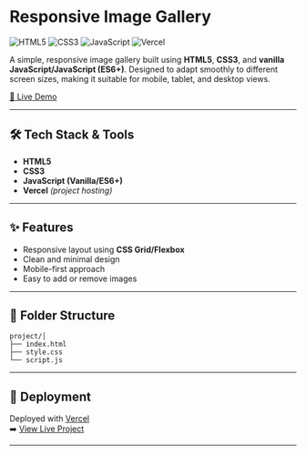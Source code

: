 # Responsive Image Gallery

![HTML5](https://img.shields.io/badge/HTML5-E34F26?logo=html5&logoColor=white&style=flat)
![CSS3](https://img.shields.io/badge/CSS3-1572B6?logo=css3&logoColor=white&style=flat)
![JavaScript](https://img.shields.io/badge/JavaScript-Vanilla%20ES6+-F7DF1E?logo=javascript&logoColor=black&style=flat)
![Vercel](https://img.shields.io/badge/Vercel-000000?logo=vercel&logoColor=white&style=flat)

A simple, responsive image gallery built using **HTML5**, **CSS3**, and **vanilla JavaScript/JavaScript (ES6+)**. Designed to adapt smoothly to different screen sizes, making it suitable for mobile, tablet, and desktop views.

[🔗 Live Demo](https://v0-new-project-tnin799xv2p.vercel.app/)

---

## 🛠️ Tech Stack & Tools

- **HTML5**
- **CSS3**
- **JavaScript (Vanilla/ES6+)**
- **Vercel** *(project hosting)*
---

## ✨ Features

- Responsive layout using **CSS Grid/Flexbox**
- Clean and minimal design
- Mobile-first approach
- Easy to add or remove images

---

## 📁 Folder Structure

    project/│
    ├── index.html
    ├── style.css
    └── script.js
---

## 🚀 Deployment

Deployed with [Vercel](https://vercel.com/)  
➡️ [View Live Project](https://v0-new-project-tnin799xv2p.vercel.app/)

---

